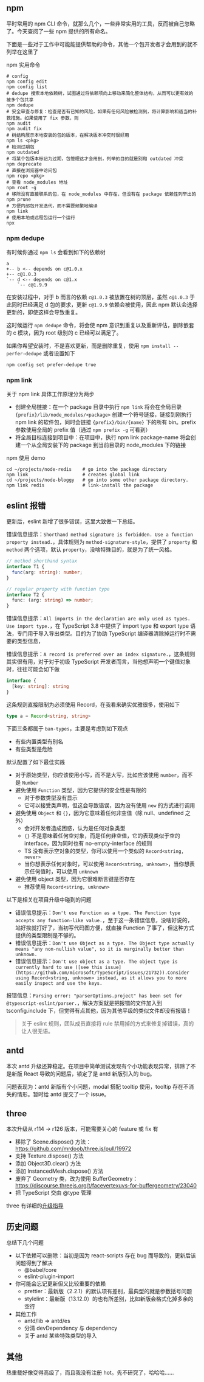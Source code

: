 ## npm
平时常用的 npm CLI 命令，就那么几个，一些非常实用的工具，反而被自己忽略了。今天查阅了一些 npm 提供的所有命名。

下面是一些对于工作中可能能提供帮助的命令，其他一个包开发者才会用到的就不列举在这里了

npm 实用命令
```shell
# config
npm config edit
npm config list
# dedupe 搜索本地依赖树，试图通过将依赖项向上移动来简化整体结构，从而可以更有效的被多个包共享
npm dedupe
# 安全审查与修复：检查是否有已知的风险，如果有任何风险被检测到，将计算影响和适当的补救措施。如果使用了 fix 参数，则
npm audit
npm audit fix
# 树结构展示本地安装的包的版本，在解决版本冲突时很好用
npm ls <pkg>
# 检测过期包
npm outdated
# 将某个包版本标记为过期，包管理这才会用到，列举的目的就是别和 outdated 冲突
npm deprecate
# 直接在浏览器中访问包
npm repo <pkg>
# 查看 node_modules 地址
npm root -g
# 移除没有直接联系的包，在 node_modules 中存在，但没有在 package 依赖性列举出的
npm prune
# 方便内部包开发迭代，而不需要频繁地编译
npm link
# 使用本地或远程包运行一个运行
npx
```

### npm dedupe
有时候你通过 `npm ls` 会看到如下的依赖树
```shell
a
+-- b <-- depends on c@1.0.x
+-- c@1.0.3
`-- d <-- depends on c@1.x
    `-- c@1.9.9
```

在安装过程中，对于 b 而言的依赖 `c@1.0.3` 被放置在树的顶层，虽然 `c@1.0.3` 于此同时已经满足 d 包的要求，更新 `c@1.9.9` 依赖会被使用，因此 npm 默认会选择更新的，即使这样会导致重复。

这时候运行 `npm dedupe` 命令，将会使 npm 意识到重复以及重新评估，删除嵌套的 c 模块，因为 root 级别的 c 已经可以满足了。

如果你希望安装时，不是喜欢更新，而是删除重复，使用 `npm install --perfer-dedupe` 或者设置如下
```shell
npm config set prefer-dedupe true
```

### npm link
关于 npm link 具体工作原理分为两步
* 创建全局链接：在一个 package 目录中执行 `npm link` 将会在全局目录 `{prefix}/lib/node_modules/<package>` 创建一个符号链接，链接到刚执行 npm link 的软件包，同时会链接 `{prefix}/bin/{name}` 下的所有 bin。prefix 参数使用全局的 prefix 值（通过 `npm prefix -g` 可看到）
* 将全局目标连接到项目中：在项目中，执行 npm link package-name 将会创建一个从全局安装下的 package 到当前目录的 node_modules 下的链接

npm 使用 demo
```shell
cd ~/projects/node-redis    # go into the package directory
npm link                    # creates global link
cd ~/projects/node-bloggy   # go into some other package directory.
npm link redis              # link-install the package
```

## eslint 报错
更新后，eslint 新增了很多错误，这里大致做一下总结。

错误信息提示：`Shorthand method signature is forbidden. Use a function property instead.`，具体规则为 `method-signature-style`，提供了 `property` 和 `method` 两个选项，默认 `property`，没啥特殊目的，就是为了统一风格。
```ts
// method shorthand syntax
interface T1 {
  func(arg: string): number;
}

// regular property with function type
interface T2 {
  func: (arg: string) => number;
}
```

错误信息提示：`All imports in the declaration are only used as types. Use import type.`，在 TypeScript 3.8 中提供了 import type 和 export type 语法，专门用于导入导出类型。目的为了协助 TypeScript 编译器清除掉运行时不需要的类型信息，

错误信息提示：`A record is preferred over an index signature.`，这条规则其实很有用，对于对于初级 TypeScript 开发者而言，当他想声明一个键值对象时，往往可能会如下做
```ts
interface {
  [key: string]: string
}
```

这条规则直接限制为必须使用 Record，在我看来确实优雅很多，使用如下
```ts
type a = Record<string, string>
```

下面三条都属于 `ban-types`，主要是考虑到如下观点
* 有些内置类型有别名
* 有些类型是危险

默认配置了如下最佳实践
* 对于原始类型，你应该使用小写，而不是大写，比如应该使用 `number`，而不是 `Number`
* 避免使用 `Function` 类型，因为它提供的安全性是有限的
  * 对于参数类型没有显示
  * 它可以接受类声明，但这会导致错误，因为没有使用 `new` 的方式进行调用
* 避免使用 `Object` 和 `{}`，因为它意味着任何非空值（除 null、undefined 之外）
  * 会对开发者造成困惑，认为是任何对象类型
  * `{}` 不是意味着任何空对象，而是任何非空值，它的表现类似于空的 interface，因为同时也有 no-empty-interface 的规则
  * TS 没有表示空对象的类型，你可以使用一个类似的 `Record<string, never>`
  * 当你想表示任何对象时，可以使用 `Record<string, unknown>`，当你想表示任何值时，可以使用 `unknown`
* 避免使用 object 类型，因为它很难断言键是否存在
  * 推荐使用 `Record<string, unknown>`

以下是相关在项目升级中碰到的问题
* 错误信息提示：`Don't use Function as a type. The Function type accepts any function-like value.`，至于这一条错误信息，没啥好说的，站好挨就打好了，当初写代码图方便，就直接 Function 了事了，但这种方式提供的类型限制是不够的。
* 错误信息提示：`Don't use Object as a type. The Object type actually means "any non-nullish value", so it is marginally better than unknown.`
* 错误信息提示：`Don't use object as a type. The object type is currently hard to use ([see this issue](https://github.com/microsoft/TypeScript/issues/21732)).Consider using Record<string, unknown> instead, as it allows you to more easily inspect and use the keys.`

报错信息：`Parsing error: "parserOptions.project" has been set for @typescript-eslint/parser.`，解决方案就是把报错的文件加入到 tsconfig.include 下，但觉得有点其他，因为其他平级的类似文件却没有报错！

> 关于 eslint 规则，团队成员直接将 rule 禁用掉的方式来修复掉错误，真的让人很无语。

## antd
本次 antd 升级还算稳定。在项目中简单测试发现有个小功能表现异常，排除了不是新版 React 导致的问题后，锁定了是 antd 新版引入的 bug。

问题表现为：antd 新版有个小问题，modal 搭配 tooltip 使用，tooltip 存在不消失的情形。暂时给 antd 提交了一个 issue。

## three
本次升级从 r114 -> r126 版本，可能需要关心的 feature 或 fix 有
* 移除了 Scene.dispose() 方法：https://github.com/mrdoob/three.js/pull/19972
* 支持 Texture.dispose() 方法
* 添加 Object3D.clear() 方法
* 添加 InstancedMesh.dispose() 方法
* 废弃了 Geometry 类，改为使用 BufferGeometry：https://discourse.threejs.org/t/facevertexuvs-for-buffergeometry/23040
* 把 TypeScript 交由 @type 管理

three 有详细的[升级指导](https://github.com/mrdoob/three.js/wiki/Migration-Guide)

## 历史问题
总结下几个问题
* 以下依赖可以删除：当初是因为 react-scripts 存在 bug 而导致的，更新后该问题得到了解决
  * @babel/core
  * eslint-plugin-import
* 你可能会忘记更新但又比较重要的依赖
  * prettier：最新版（2.2.1）的默认项有差别，最典型的就是参数括号问题
  * stylelint：最新版（13.12.0）的也有所差别，比如新版会格式化掉多余的空行
* 其他工作
  * antd/lib => antd/es
  * 分清 devDependency 与 dependency
  * 关于 antd 某些特殊类型的导入

## 其他
热重载好像变得高级了，而且我没有注册 hot。先不研究了，哈哈哈……